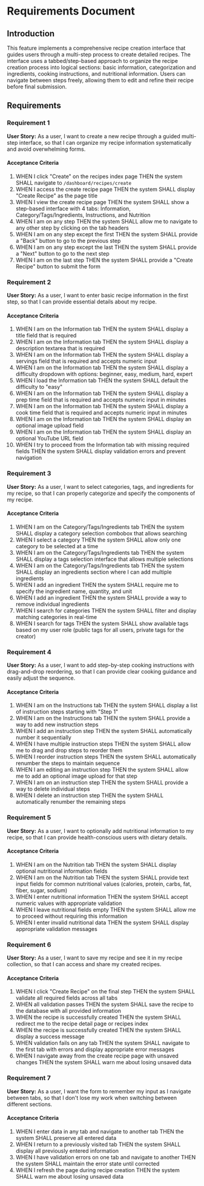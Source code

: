 # Requirements Document

## Introduction

This feature implements a comprehensive recipe creation interface that guides users through a multi-step process to create detailed recipes. The interface uses a tabbed/step-based approach to organize the recipe creation process into logical sections: basic information, categorization and ingredients, cooking instructions, and nutritional information. Users can navigate between steps freely, allowing them to edit and refine their recipe before final submission.

## Requirements

### Requirement 1

**User Story:** As a user, I want to create a new recipe through a guided multi-step interface, so that I can organize my recipe information systematically and avoid overwhelming forms.

#### Acceptance Criteria

1. WHEN I click "Create" on the recipes index page THEN the system SHALL navigate to `/dashboard/recipes/create`
2. WHEN I access the create recipe page THEN the system SHALL display "Create Recipe" as the page title
3. WHEN I view the create recipe page THEN the system SHALL show a step-based interface with 4 tabs: Information, Category/Tags/Ingredients, Instructions, and Nutrition
4. WHEN I am on any step THEN the system SHALL allow me to navigate to any other step by clicking on the tab headers
5. WHEN I am on any step except the first THEN the system SHALL provide a "Back" button to go to the previous step
6. WHEN I am on any step except the last THEN the system SHALL provide a "Next" button to go to the next step
7. WHEN I am on the last step THEN the system SHALL provide a "Create Recipe" button to submit the form

### Requirement 2

**User Story:** As a user, I want to enter basic recipe information in the first step, so that I can provide essential details about my recipe.

#### Acceptance Criteria

1. WHEN I am on the Information tab THEN the system SHALL display a title field that is required
2. WHEN I am on the Information tab THEN the system SHALL display a description textarea that is required
3. WHEN I am on the Information tab THEN the system SHALL display a servings field that is required and accepts numeric input
4. WHEN I am on the Information tab THEN the system SHALL display a difficulty dropdown with options: beginner, easy, medium, hard, expert
5. WHEN I load the Information tab THEN the system SHALL default the difficulty to "easy"
6. WHEN I am on the Information tab THEN the system SHALL display a prep time field that is required and accepts numeric input in minutes
7. WHEN I am on the Information tab THEN the system SHALL display a cook time field that is required and accepts numeric input in minutes
8. WHEN I am on the Information tab THEN the system SHALL display an optional image upload field
9. WHEN I am on the Information tab THEN the system SHALL display an optional YouTube URL field
10. WHEN I try to proceed from the Information tab with missing required fields THEN the system SHALL display validation errors and prevent navigation

### Requirement 3

**User Story:** As a user, I want to select categories, tags, and ingredients for my recipe, so that I can properly categorize and specify the components of my recipe.

#### Acceptance Criteria

1. WHEN I am on the Category/Tags/Ingredients tab THEN the system SHALL display a category selection combobox that allows searching
2. WHEN I select a category THEN the system SHALL allow only one category to be selected at a time
3. WHEN I am on the Category/Tags/Ingredients tab THEN the system SHALL display a tags selection interface that allows multiple selections
4. WHEN I am on the Category/Tags/Ingredients tab THEN the system SHALL display an ingredients section where I can add multiple ingredients
5. WHEN I add an ingredient THEN the system SHALL require me to specify the ingredient name, quantity, and unit
6. WHEN I add an ingredient THEN the system SHALL provide a way to remove individual ingredients
7. WHEN I search for categories THEN the system SHALL filter and display matching categories in real-time
8. WHEN I search for tags THEN the system SHALL show available tags based on my user role (public tags for all users, private tags for the creator)

### Requirement 4

**User Story:** As a user, I want to add step-by-step cooking instructions with drag-and-drop reordering, so that I can provide clear cooking guidance and easily adjust the sequence.

#### Acceptance Criteria

1. WHEN I am on the Instructions tab THEN the system SHALL display a list of instruction steps starting with "Step 1"
2. WHEN I am on the Instructions tab THEN the system SHALL provide a way to add new instruction steps
3. WHEN I add an instruction step THEN the system SHALL automatically number it sequentially
4. WHEN I have multiple instruction steps THEN the system SHALL allow me to drag and drop steps to reorder them
5. WHEN I reorder instruction steps THEN the system SHALL automatically renumber the steps to maintain sequence
6. WHEN I am editing an instruction step THEN the system SHALL allow me to add an optional image upload for that step
7. WHEN I am on an instruction step THEN the system SHALL provide a way to delete individual steps
8. WHEN I delete an instruction step THEN the system SHALL automatically renumber the remaining steps

### Requirement 5

**User Story:** As a user, I want to optionally add nutritional information to my recipe, so that I can provide health-conscious users with dietary details.

#### Acceptance Criteria

1. WHEN I am on the Nutrition tab THEN the system SHALL display optional nutritional information fields
2. WHEN I am on the Nutrition tab THEN the system SHALL provide text input fields for common nutritional values (calories, protein, carbs, fat, fiber, sugar, sodium)
3. WHEN I enter nutritional information THEN the system SHALL accept numeric values with appropriate validation
4. WHEN I leave nutritional fields empty THEN the system SHALL allow me to proceed without requiring this information
5. WHEN I enter invalid nutritional data THEN the system SHALL display appropriate validation messages

### Requirement 6

**User Story:** As a user, I want to save my recipe and see it in my recipe collection, so that I can access and share my created recipes.

#### Acceptance Criteria

1. WHEN I click "Create Recipe" on the final step THEN the system SHALL validate all required fields across all tabs
2. WHEN all validation passes THEN the system SHALL save the recipe to the database with all provided information
3. WHEN the recipe is successfully created THEN the system SHALL redirect me to the recipe detail page or recipes index
4. WHEN the recipe is successfully created THEN the system SHALL display a success message
5. WHEN validation fails on any tab THEN the system SHALL navigate to the first tab with errors and display appropriate error messages
6. WHEN I navigate away from the create recipe page with unsaved changes THEN the system SHALL warn me about losing unsaved data

### Requirement 7

**User Story:** As a user, I want the form to remember my input as I navigate between tabs, so that I don't lose my work when switching between different sections.

#### Acceptance Criteria

1. WHEN I enter data in any tab and navigate to another tab THEN the system SHALL preserve all entered data
2. WHEN I return to a previously visited tab THEN the system SHALL display all previously entered information
3. WHEN I have validation errors on one tab and navigate to another THEN the system SHALL maintain the error state until corrected
4. WHEN I refresh the page during recipe creation THEN the system SHALL warn me about losing unsaved data
